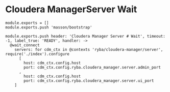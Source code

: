 
# Cloudera ManagerServer Wait

    module.exports = []
    module.exports.push 'masson/bootstrap'

    module.exports.push header: 'Cloudera Manager Server # Wait', timeout: -1, label_true: 'READY', handler: ->
      @wait_connect
        servers: for cdm_ctx in @contexts 'ryba/cloudera-manager/server', require('./index').configure
          [
            host: cdm_ctx.config.host
            port: cdm_ctx.config.ryba.cloudera_manager.server.admin_port
          ,
            host: cdm_ctx.config.host
            port: cdm_ctx.config.ryba.cloudera_manager.server.ui_port
        ]
